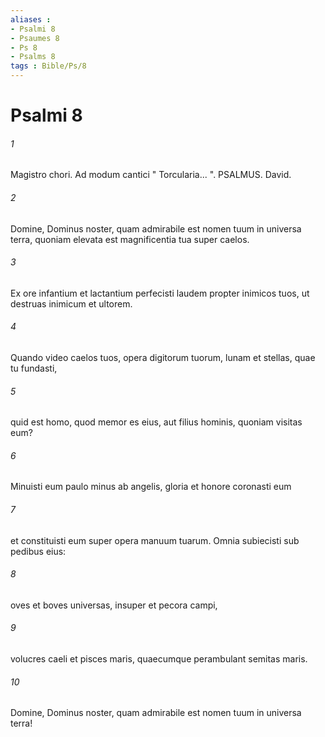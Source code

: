 ```yaml
---
aliases : 
- Psalmi 8
- Psaumes 8
- Ps 8
- Psalms 8
tags : Bible/Ps/8
---
```


# Psalmi 8

###### 1
Magistro chori. Ad modum cantici " Torcularia... ". PSALMUS. David.
###### 2
Domine, Dominus noster, quam admirabile est nomen tuum in universa terra, quoniam elevata est magnificentia tua super caelos.
###### 3
Ex ore infantium et lactantium perfecisti laudem propter inimicos tuos, ut destruas inimicum et ultorem.
###### 4
Quando video caelos tuos, opera digitorum tuorum, lunam et stellas, quae tu fundasti,
###### 5
quid est homo, quod memor es eius, aut filius hominis, quoniam visitas eum?
###### 6
Minuisti eum paulo minus ab angelis, gloria et honore coronasti eum
###### 7
et constituisti eum super opera manuum tuarum. Omnia subiecisti sub pedibus eius:
###### 8
oves et boves universas, insuper et pecora campi,
###### 9
volucres caeli et pisces maris, quaecumque perambulant semitas maris.
###### 10
Domine, Dominus noster, quam admirabile est nomen tuum in universa terra!
